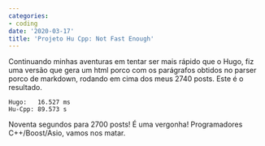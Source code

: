 ```yaml
---
categories:
- coding
date: '2020-03-17'
title: 'Projeto Hu Cpp: Not Fast Enough'
---
```


Continuando minhas aventuras em tentar ser mais rápido que o Hugo, fiz uma versão que gera um html porco com os parágrafos obtidos no parser porco de markdown, rodando em cima dos meus 2740 posts. Este é o resultado.

    Hugo:   16.527 ms
    Hu-Cpp: 89.573 s

Noventa segundos para 2700 posts! É uma vergonha! Programadores C++/Boost/Asio, vamos nos matar.

